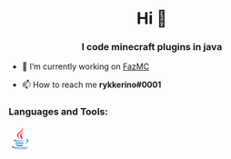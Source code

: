 <h1 align="center">Hi 👋</h1>
<h3 align="center">I code minecraft plugins in java</h3>

- 🔭 I’m currently working on [FazMC](https://fazmc.com/)

- 📫 How to reach me **rykkerino#0001**

<p align="left">
</p>

<h3 align="left">Languages and Tools:</h3>
<p align="left"> <a href="https://www.java.com" target="_blank" rel="noreferrer"> <img src="https://raw.githubusercontent.com/devicons/devicon/master/icons/java/java-original.svg" alt="java" width="40" height="40"/> </a> </p>
